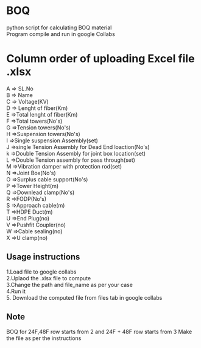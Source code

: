 # BOQ
python script for calculating BOQ material<br/>
Program compile and run in google Collabs<br/>
# Column order of uploading Excel file .xlsx
A => SL.No<br/>
B => Name<br/>
C => Voltage(KV)<br/>
D => Lenght of fiber(Km)<br/>
E =>Total lenght of fiber(Km)<br/>
F =>Total towers(No's)<br/>
G =>Tension towers(No's)<br/>
H =>Suspension towers(No's)<br/>
I =>Single suspension Assembly(set)<br/>
J =>single Tension Assembly for Dead End loaction(No's)<br/>
k =>Double Tension Assembly for joint box location(set)<br/>
L =>Double Tension assembly for pass through(set)<br/>
M =>Vibration damper with protection rod(set)<br/>
N =>Joint Box(No's)<br/>
O =>Surplus cable support(No's)<br/>
P =>Tower Height(m)<br/>
Q =>Downlead clamp(No's)<br/>
R =>FODP(No's)<br/>
S =>Approach cable(m)<br/>
T =>HDPE Duct(m)<br/>
U =>End Plug(no)<br/>
V =>Pushfit Coupler(no)<br/>
W =>Cable sealing(no)<br/>
X =>U clamp(no)<br/>
## Usage instructions
1.Load file to google collabs<br/>
2.Uplaod the .xlsx file to compute<br/>
3.Change the path and file_name as per your case<br/>
4.Run it<br/>
5. Download the computed file from files tab in google collabs<br/>

## Note
BOQ for 24F,48F row starts from 2 and 24F + 48F row starts from 3
Make the file as per the instructions 


